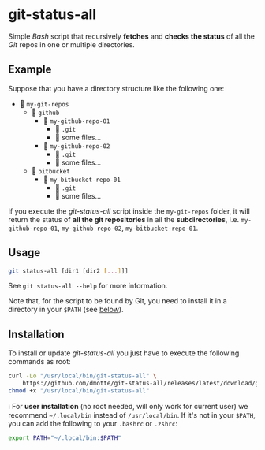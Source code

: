 # git-status-all

Simple *Bash* script that recursively **fetches** and **checks the status** of all the *Git* repos in one or multiple directories.

## Example

Suppose that you have a directory structure like the following one:

- :file_folder: `my-git-repos`
  - :file_folder: `github`
    - :file_folder: `my-github-repo-01`
      - :file_folder: `.git`
      - :page_facing_up: some files...
    - :file_folder: `my-github-repo-02`
      - :file_folder: `.git`
      - :page_facing_up: some files...
  - :file_folder: `bitbucket`
    - :file_folder: `my-bitbucket-repo-01`
      - :file_folder: `.git`
      - :page_facing_up: some files...

If you execute the *git-status-all* script inside the `my-git-repos` folder, it will return the status of **all the git repositories** in all the **subdirectories**, i.e. `my-github-repo-01`, `my-github-repo-02`, `my-bitbucket-repo-01`.

## Usage

```bash
git status-all [dir1 [dir2 [...]]]
```

See `git status-all --help` for more information.

Note that, for the script to be found by Git, you need to install it in a directory in your `$PATH` (see [below](#installation)).

## Installation

To install or update *git-status-all* you just have to execute the following commands as root:

```bash
curl -Lo "/usr/local/bin/git-status-all" \
    https://github.com/dmotte/git-status-all/releases/latest/download/git-status-all
chmod +x "/usr/local/bin/git-status-all"
```

:information_source: For **user installation** (no root needed, will only work for current user) we recommend `~/.local/bin` instead of `/usr/local/bin`. If it's not in your `$PATH`, you can add the following to your `.bashrc` or `.zshrc`:

```bash
export PATH="~/.local/bin:$PATH"
```
